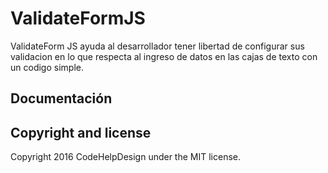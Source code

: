 # ValidateFormJS
ValidateForm JS ayuda al desarrollador tener libertad de configurar sus validacion en lo que respecta al ingreso de datos en las cajas de texto con un codigo simple.

## Documentación


## Copyright and license
Copyright 2016 CodeHelpDesign under the MIT license.
